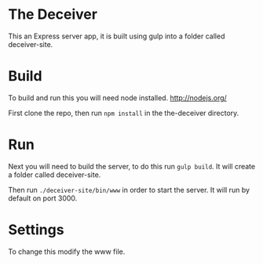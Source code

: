 # The Deceiver

This an Express server app, it is built using gulp into a folder called deceiver-site.

# Build

To build and run this you will need node installed. http://nodejs.org/

First clone the repo, then run `npm install` in the the-deceiver directory.

# Run

Next you will need to build the server, to do this run `gulp build`. It will create a folder called deceiver-site.

Then run `./deceiver-site/bin/www` in order to start the server. It will run by default on port 3000. 

# Settings

To change this modify the www file.
